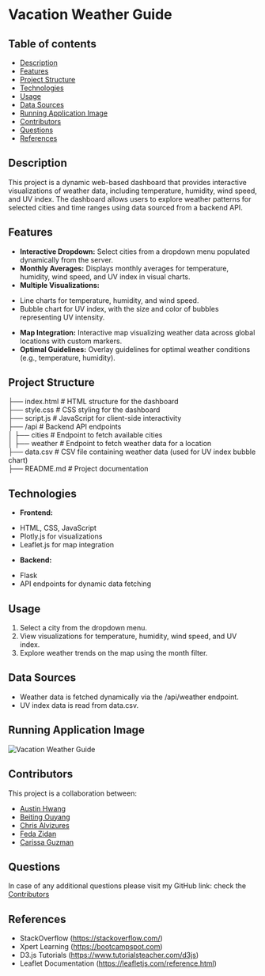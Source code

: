 # Vacation Weather Guide

## Table of contents

* [Description](#Description)
* [Features](#Features)
* [Project Structure](#Project-Structure)
* [Technologies](#Technologies)
* [Usage](#Usage)
* [Data Sources](#Data-Sources)
* [Running Application Image](#Running-Application-Image)
* [Contributors](#Contributors)
* [Questions](#Questions)
* [References](#References)

## Description

This project is a dynamic web-based dashboard that provides interactive visualizations of weather data, including temperature, humidity, wind speed, and UV index. The dashboard allows users to explore weather patterns for selected cities and time ranges using data sourced from a backend API. 

## Features

* **Interactive Dropdown:** Select cities from a dropdown menu populated dynamically from the server.
* **Monthly Averages:** Displays monthly averages for temperature, humidity, wind speed, and UV index in visual charts.
* **Multiple Visualizations:**

- Line charts for temperature, humidity, and wind speed.
- Bubble chart for UV index, with the size and color of bubbles representing UV intensity.

* **Map Integration:** Interactive map visualizing weather data across global locations with custom markers.
* **Optimal Guidelines:** Overlay guidelines for optimal weather conditions (e.g., temperature, humidity).

## Project Structure

├── index.html        # HTML structure for the dashboard  
├── style.css         # CSS styling for the dashboard  
├── script.js         # JavaScript for client-side interactivity  
├── /api              # Backend API endpoints  
│   ├── cities        # Endpoint to fetch available cities  
│   ├── weather       # Endpoint to fetch weather data for a location  
├── data.csv          # CSV file containing weather data (used for UV index bubble chart)  
├── README.md         # Project documentation  


## Technologies

* **Frontend:**

- HTML, CSS, JavaScript
- Plotly.js for visualizations
- Leaflet.js for map integration

* **Backend:**

- Flask 
- API endpoints for dynamic data fetching

## Usage

1. Select a city from the dropdown menu.
2. View visualizations for temperature, humidity, wind speed, and UV index.
3. Explore weather trends on the map using the month filter.

## Data Sources

* Weather data is fetched dynamically via the /api/weather endpoint.
* UV index data is read from data.csv.

## Running Application Image

![Vacation Weather Guide](/data/VacationWeatherGuide.gif)

## Contributors

This project is a collaboration between:

* [Austin Hwang](https://github.com/Hwangaustin-git)
* [Beiting Ouyang](https://github.com/bettyoy310)
* [Chris Alvizures](https://github.com/ChrisAlvi)
* [Feda Zidan](https://github.com/Feda2020)
* [Carissa Guzman](https://github.com/CarissaSG)

## Questions

In case of any additional questions please visit my GitHub link: check the [Contributors](#Contributors)

## References

* StackOverflow (https://stackoverflow.com/)
* Xpert Learning (https://bootcampspot.com)
* D3.js Tutorials (https://www.tutorialsteacher.com/d3js)
* Leaflet Documentation (https://leafletjs.com/reference.html)
